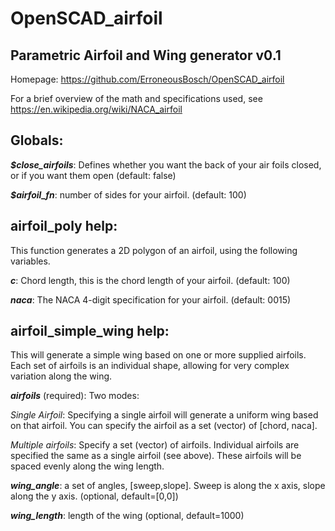 # OpenSCAD_airfoil
## Parametric Airfoil and Wing generator v0.1
Homepage: https://github.com/ErroneousBosch/OpenSCAD_airfoil

For a brief overview of the math and specifications used, see https://en.wikipedia.org/wiki/NACA_airfoil

## Globals:
***$close_airfoils***: Defines whether you want the back of your air foils closed, or if you want them open (default: false) 

***$airfoil_fn***: number of sides for your airfoil. (default: 100) 

## airfoil_poly help:
This function generates a 2D polygon of an airfoil, using the following variables.

***c***: Chord length, this is the chord length of your airfoil. (default: 100) 

***naca***: The NACA 4-digit specification for your airfoil. (default: 0015) 

## airfoil_simple_wing help: 
This will generate a simple wing based on one or more supplied airfoils. Each set of airfoils is an individual shape, allowing for very complex variation along the wing.

***airfoils*** (required): 
Two modes:

*Single Airfoil*: Specifying a single airfoil will generate a uniform wing based on that airfoil. You can specify the airfoil as a set (vector) of [chord, naca].

*Multiple airfoils*: Specify a set (vector) of airfoils. Individual airfoils are specified the same as a single airfoil (see above). These airfoils will be spaced evenly along the wing length.

***wing_angle***: a set of angles, \[sweep,slope\]. Sweep is along the x axis, slope along the y axis. (optional, default=[0,0])

***wing_length***: length of the wing (optional, default=1000)
